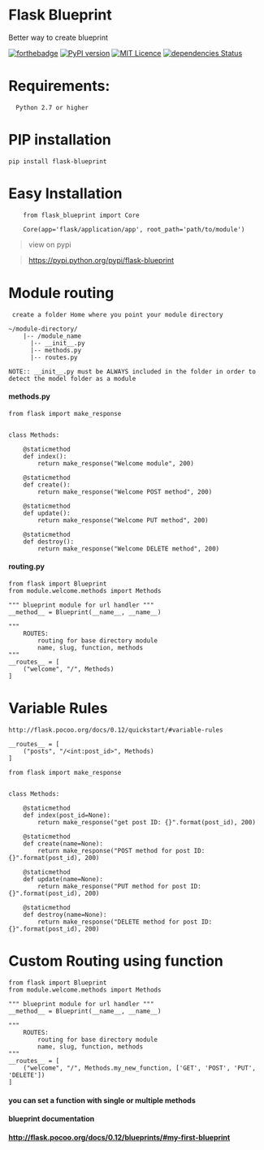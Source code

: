 # Flask Blueprint
Better way to create blueprint

[![forthebadge](http://forthebadge.com/images/badges/built-with-love.svg)](https://github.com/aiscenblue/flask-blueprint)
[![PyPI version](https://badge.fury.io/py/flask-app-core.svg)](https://github.com/aiscenblue/flask-blueprint)
[![MIT Licence](https://badges.frapsoft.com/os/mit/mit.svg?v=103)](https://github.com/aiscenblue/flask-blueprint/blob/master/LICENSE)
[![dependencies Status](https://david-dm.org/boennemann/badges/status.svg)](https://github.com/aiscenblue/flask-blueprint)

# Requirements:
```
  Python 2.7 or higher
```

# PIP installation

`pip install flask-blueprint`

# Easy Installation

```
    from flask_blueprint import Core
    
    Core(app='flask/application/app', root_path='path/to/module')
```

> view on pypi

> https://pypi.python.org/pypi/flask-blueprint

# Module routing


` create a folder Home where you point your module directory`

```
~/module-directory/
    |-- /module_name
      |-- __init__.py
      |-- methods.py
      |-- routes.py
```

`NOTE:: __init__.py must be ALWAYS included in the folder in order to detect the model folder as a module`

#### methods.py

```
from flask import make_response


class Methods:

    @staticmethod
    def index():
        return make_response("Welcome module", 200)

    @staticmethod
    def create():
        return make_response("Welcome POST method", 200)

    @staticmethod
    def update():
        return make_response("Welcome PUT method", 200)

    @staticmethod
    def destroy():
        return make_response("Welcome DELETE method", 200)

```

#### routing.py

```
from flask import Blueprint
from module.welcome.methods import Methods

""" blueprint module for url handler """
__method__ = Blueprint(__name__, __name__)

""" 
    ROUTES:
        routing for base directory module
        name, slug, function, methods
"""
__routes__ = [
    ("welcome", "/", Methods)
]

```

# Variable Rules
`http://flask.pocoo.org/docs/0.12/quickstart/#variable-rules`
```
__routes__ = [
    ("posts", "/<int:post_id>", Methods)
]
```

```
from flask import make_response


class Methods:

    @staticmethod
    def index(post_id=None):
        return make_response("get post ID: {}".format(post_id), 200)

    @staticmethod
    def create(name=None):
        return make_response("POST method for post ID: {}".format(post_id), 200)

    @staticmethod
    def update(name=None):
        return make_response("PUT method for post ID: {}".format(post_id), 200)

    @staticmethod
    def destroy(name=None):
        return make_response("DELETE method for post ID: {}".format(post_id), 200)

```

# Custom Routing using function

```
from flask import Blueprint
from module.welcome.methods import Methods

""" blueprint module for url handler """
__method__ = Blueprint(__name__, __name__)

""" 
    ROUTES:
        routing for base directory module
        name, slug, function, methods
"""
__routes__ = [
    ("welcome", "/", Methods.my_new_function, ['GET', 'POST', 'PUT', 'DELETE'])
]
```

#### you can set a function with single or multiple methods

#### blueprint documentation
#### http://flask.pocoo.org/docs/0.12/blueprints/#my-first-blueprint

